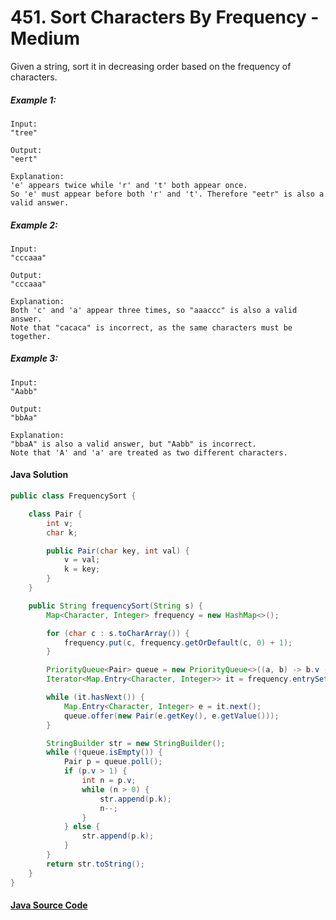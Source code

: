 # 451. Sort Characters By Frequency - Medium

Given a string, sort it in decreasing order based on the frequency of characters.

##### Example 1:

```
Input:
"tree"

Output:
"eert"

Explanation:
'e' appears twice while 'r' and 't' both appear once.
So 'e' must appear before both 'r' and 't'. Therefore "eetr" is also a valid answer.
```

##### Example 2:

```
Input:
"cccaaa"

Output:
"cccaaa"

Explanation:
Both 'c' and 'a' appear three times, so "aaaccc" is also a valid answer.
Note that "cacaca" is incorrect, as the same characters must be together.
```

##### Example 3:

```
Input:
"Aabb"

Output:
"bbAa"

Explanation:
"bbaA" is also a valid answer, but "Aabb" is incorrect.
Note that 'A' and 'a' are treated as two different characters.
```

#### Java Solution
```java
public class FrequencySort {

    class Pair {
        int v;
        char k;

        public Pair(char key, int val) {
            v = val;
            k = key;
        }
    }

    public String frequencySort(String s) {
        Map<Character, Integer> frequency = new HashMap<>();

        for (char c : s.toCharArray()) {
            frequency.put(c, frequency.getOrDefault(c, 0) + 1);
        }

        PriorityQueue<Pair> queue = new PriorityQueue<>((a, b) -> b.v - a.v);
        Iterator<Map.Entry<Character, Integer>> it = frequency.entrySet().iterator();

        while (it.hasNext()) {
            Map.Entry<Character, Integer> e = it.next();
            queue.offer(new Pair(e.getKey(), e.getValue()));
        }

        StringBuilder str = new StringBuilder();
        while (!queue.isEmpty()) {
            Pair p = queue.poll();
            if (p.v > 1) {
                int n = p.v;
                while (n > 0) {
                    str.append(p.k);
                    n--;
                }
            } else {
                str.append(p.k);
            }
        }
        return str.toString();
    }
}
```

#### [Java Source Code](../../../src/main/java/com/algorithm/stacksandqueues/FrequencySort.java)